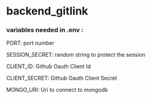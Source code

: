 # backend_gitlink


### variables needed in .env :
PORT: port number

SESSION_SECRET: random string to protect the session

CLIENT_ID: Github Oauth Client Id

CLIENT_SECRET: Github Oauth Client Secret

MONGO_URI: Uri to connect to mongodb